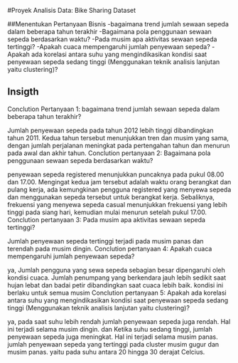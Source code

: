 #Proyek Analisis Data: Bike Sharing Dataset

##Menentukan Pertanyaan Bisnis
-bagaimana trend jumlah sewaan sepeda dalam beberapa tahun terakhir
-Bagaimana pola penggunaan sewaan sepeda berdasarkan waktu?
-Pada musim apa aktivitas sewaan sepeda tertinggi?
-Apakah cuaca mempengaruhi jumlah penyewaan sepeda?
-Apakah ada korelasi antara suhu yang mengindikasikan kondisi saat penyewaan sepeda sedang tinggi (Menggunakan teknik analisis lanjutan yaitu clustering)?

## Insigth
Conclution Pertanyaan 1: bagaimana trend jumlah sewaan sepeda dalam beberapa tahun terakhir?

Jumlah penyewaan sepeda pada tahun 2012 lebih tinggi dibandingkan tahun 2011. Kedua tahun tersebut menunjukkan tren dan musim yang sama, dengan jumlah perjalanan meningkat pada pertengahan tahun dan menurun pada awal dan akhir tahun.
Conclution pertanyaan 2: Bagaimana pola penggunaan sewaan sepeda berdasarkan waktu?

penyewaan sepeda registered menunjukkan puncaknya pada pukul 08.00 dan 17.00. Mengingat kedua jam tersebut adalah waktu orang berangkat dan pulang kerja, ada kemungkinan pengguna registered yang menyewa sepeda dan menggunakan sepeda tersebut untuk berangkat kerja. Sebaliknya, frekuensi yang menyewa sepeda casual menunjukkan frekuensi yang lebih tinggi pada siang hari, kemudian mulai menurun setelah pukul 17.00.
Conclution pertanyaan 3: Pada musim apa aktivitas sewaan sepeda tertinggi?

Jumlah penyewaan sepeda tertinggi terjadi pada musim panas dan terendah pada musim dingin.
Conclution pertanyaan 4: Apakah cuaca mempengaruhi jumlah penyewaan sepeda?

ya, Jumlah pengguna yang sewa sepeda sebagian besar dipengaruhi oleh kondisi cuaca. Jumlah penumpang yang berkendara jauh lebih sedikit saat hujan lebat dan badai petir dibandingkan saat cuaca lebih baik. kondisi ini berlaku untuk semua musim
Conclution pertanyaan 5: Apakah ada korelasi antara suhu yang mengindikasikan kondisi saat penyewaan sepeda sedang tinggi (Menggunakan teknik analisis lanjutan yaitu clustering)?

ya, pada saat suhu lebih rendah jumlah penyewaan sepeda juga rendah. Hal ini terjadi selama musim dingin. dan Ketika suhu sedang tinggi, jumlah penyewaan sepeda juga meningkat. Hal ini terjadi selama musim panas. jumlah penyewaan sepeda yang tertinggi pada cluster musim gugur dan musim panas. yaitu pada suhu antara 20 hingga 30 derajat Celcius.
